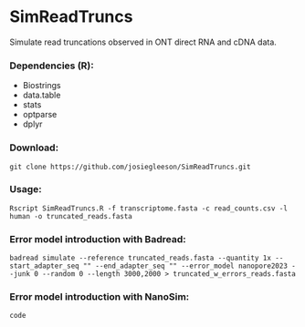 # SimReadTruncs

Simulate read truncations observed in ONT direct RNA and cDNA data.

### Dependencies (R):
- Biostrings
- data.table
- stats
- optparse
- dplyr

### Download:
```
git clone https://github.com/josiegleeson/SimReadTruncs.git
```

### Usage:
```
Rscript SimReadTruncs.R -f transcriptome.fasta -c read_counts.csv -l human -o truncated_reads.fasta
```

### Error model introduction with Badread:
```
badread simulate --reference truncated_reads.fasta --quantity 1x --start_adapter_seq "" --end_adapter_seq "" --error_model nanopore2023 --junk 0 --random 0 --length 3000,2000 > truncated_w_errors_reads.fasta
```

### Error model introduction with NanoSim:
```
code
```
